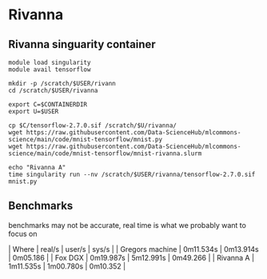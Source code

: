 # Rivanna

## Rivanna singuarity container

```
module load singularity
module avail tensorflow

mkdir -p /scratch/$USER/rivann
cd /scratch/$USER/rivanna

export C=$CONTAINERDIR
export U=$USER

cp $C/tensorflow-2.7.0.sif /scratch/$U/rivanna/
wget https://raw.githubusercontent.com/Data-ScienceHub/mlcommons-science/main/code/mnist-tensorflow/mnist.py
wget https://raw.githubusercontent.com/Data-ScienceHub/mlcommons-science/main/code/mnist-tensorflow/mnist-rivanna.slurm

echo "Rivanna A"
time singularity run --nv /scratch/$USER/rivanna/tensorflow-2.7.0.sif mnist.py
```

## Benchmarks

benchmarks may not be accurate, real time is what we probably want to focus on

| Where        	  | real/s    | user/s    | sys/s     |
| Gregors machine | 0m11.534s | 0m13.914s | 0m05.186  |
| Fox DGX         | 0m19.987s | 5m12.991s | 0m49.266  |
| Rivanna A    	  | 1m11.535s | 1m00.780s | 0m10.352  |

